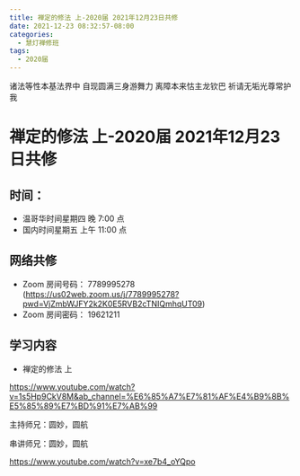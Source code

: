 ```yaml
---
title: 禅定的修法 上-2020届 2021年12月23日共修
date: 2021-12-23 08:32:57-08:00
categories:
  - 慧灯禅修班
tags:
  - 2020届
---
```

诸法等性本基法界中 自现圆满三身游舞力 
离障本来怙主龙钦巴 祈请无垢光尊常护我

# 禅定的修法 上-2020届 2021年12月23日共修

## 时间：

* 温哥华时间星期四 晚 7:00 点
* 国内时间星期五 上午 11:00 点

## 网络共修

* Zoom 房间号码： 7789995278 (<https://us02web.zoom.us/j/7789995278?pwd=VjZmbWJFY2k2K0E5RVB2cTNIQmhqUT09>)
* Zoom 房间密码： 19621211

## 学习内容

* 禅定的修法 上

<https://www.youtube.com/watch?v=1s5Hp9CkV8M&ab_channel=%E6%85%A7%E7%81%AF%E4%B9%8B%E5%85%89%E7%BD%91%E7%AB%99>

主持师兄：圆妙，圆航

串讲师兄：圆妙，圆航

<https://www.youtube.com/watch?v=xe7b4_oYQpo>